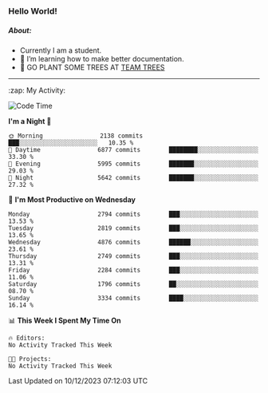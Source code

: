 ### Hello World!

##### About:
- Currently I am a student.
- 🌱 I’m learning how to make better documentation.
- 🌱 GO PLANT SOME TREES AT [TEAM TREES](https://teamtrees.org/)

---
  <summary>:zap: My Activity:</summary>
  
<!--START_SECTION:waka-->
![Code Time](http://img.shields.io/badge/Code%20Time-1%2C267%20hrs%2047%20mins-blue)

**I'm a Night 🦉** 

```text
🌞 Morning                2138 commits        ███░░░░░░░░░░░░░░░░░░░░░░   10.35 % 
🌆 Daytime                6877 commits        ████████░░░░░░░░░░░░░░░░░   33.30 % 
🌃 Evening                5995 commits        ███████░░░░░░░░░░░░░░░░░░   29.03 % 
🌙 Night                  5642 commits        ███████░░░░░░░░░░░░░░░░░░   27.32 % 
```
📅 **I'm Most Productive on Wednesday** 

```text
Monday                   2794 commits        ███░░░░░░░░░░░░░░░░░░░░░░   13.53 % 
Tuesday                  2819 commits        ███░░░░░░░░░░░░░░░░░░░░░░   13.65 % 
Wednesday                4876 commits        ██████░░░░░░░░░░░░░░░░░░░   23.61 % 
Thursday                 2749 commits        ███░░░░░░░░░░░░░░░░░░░░░░   13.31 % 
Friday                   2284 commits        ███░░░░░░░░░░░░░░░░░░░░░░   11.06 % 
Saturday                 1796 commits        ██░░░░░░░░░░░░░░░░░░░░░░░   08.70 % 
Sunday                   3334 commits        ████░░░░░░░░░░░░░░░░░░░░░   16.14 % 
```


📊 **This Week I Spent My Time On** 

```text
🔥 Editors: 
No Activity Tracked This Week

🐱‍💻 Projects: 
No Activity Tracked This Week
```


 Last Updated on 10/12/2023 07:12:03 UTC
<!--END_SECTION:waka-->
